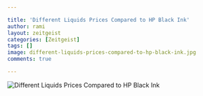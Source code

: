 ```yaml
---

title: 'Different Liquids Prices Compared to HP Black Ink'
author: rami
layout: zeitgeist
categories: [Zeitgeist]
tags: []
image: different-liquids-prices-compared-to-hp-black-ink.jpg
comments: true

---
```


![Different Liquids Prices Compared to HP Black Ink](/assets/images/content/zeitgeist/different-liquids-prices-compared-to-hp-black-ink.jpg)
